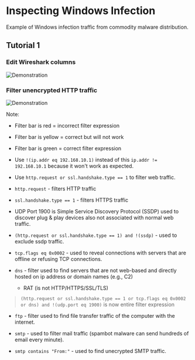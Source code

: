 # Inspecting Windows Infection
Example of Windows infection traffic from commodity malware distribution.

## Tutorial 1
### Edit Wireshark columns
![Demonstration](https://youtu.be/XO5Q77qdEKk)

### Filter unencrypted HTTP traffic
![Demonstration](https://youtu.be/gW4YWRUhSKc)

Note:
* Filter bar is red = incorrect filter expression

* Filter bar is yellow = correct but will not work

* Filter bar is green = correct filter expression

* Use `!(ip.addr eq 192.168.10.1)` instead of this `ip.addr != 192.168.10.1` because it won't work as expected.

* Use `http.request or ssl.handshake.type == 1` to filter web traffic.

* `http.request` - filters HTTP traffic

* `ssl.handshake.type == 1` - filters HTTPS traffic

* UDP Port 1900 is Simple Service Discovery Protocol (SSDP) used to discover plug & play devices also not associated with normal web traffic.

* `(http.request or ssl.handshake.type == 1) and !(ssdp)` - used to exclude ssdp traffic.

* `tcp.flags eq 0x0002` - used to reveal connections with servers that are offline or refusing TCP connections.

* `dns` - filter used to find servers that are not web-based and directly hosted on ip address or domain names (e.g., C2)
    * RAT (is not HTTP/HTTPS/SSL/TLS)

> `(http.request or ssl.handshake.type == 1 or tcp.flags eq 0x0002 or dns) and !(udp.port eq 1900)` is now entire filter expression

* `ftp` - filter used to find file transfer traffic of the computer with the internet.

* `smtp` - used to filter mail traffic (spambot malware can send hundreds of email every minute).

* `smtp contains "From:"` - used to find unecrypted SMTP traffic.
